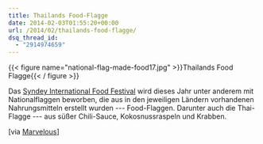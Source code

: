 ```yaml
---
title: Thailands Food-Flagge
date: 2014-02-03T01:55:20+00:00
url: /2014/02/thailands-food-flagge/
dsq_thread_id:
  - "2914974659"
---
```


{{< figure name="national-flag-made-food17.jpg" >}}Thailands Food Flagge{{< / figure >}}

Das [Syndey International Food Festival][1] wird dieses Jahr unter anderem mit Nationalflaggen beworben, die aus in den jeweiligen Ländern vorhandenen Nahrungsmitteln erstellt wurden --- Food-Flaggen. Darunter auch die Thai-Flagge --- aus süßer Chili-Sauce, Kokosnussraspeln und Krabben.

[via [Marvelous][2]]

 [1]: http://www.goodfoodmonth.com/
 [2]: http://www.thisismarvelous.com/i/52-National-Flags-Made-From-Each-Countrys-Traditional-Foods
